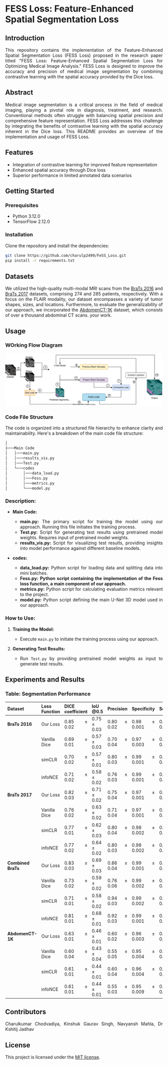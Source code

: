 # FESS Loss: Feature-Enhanced Spatial Segmentation Loss
<div style="text-align: justify">

## Introduction
This repository contains the implementation of the Feature-Enhanced Spatial Segmentation Loss (FESS Loss) proposed in the research paper titled "FESS Loss: Feature-Enhanced Spatial Segmentation Loss for Optimizing Medical Image Analysis." FESS Loss is designed to improve the accuracy and precision of medical image segmentation by combining contrastive learning with the spatial accuracy provided by the Dice loss.

## Abstract
Medical image segmentation is a critical process in the field of medical imaging, playing a pivotal role in diagnosis, treatment, and research. Conventional methods often struggle with balancing spatial precision and comprehensive feature representation. FESS Loss addresses this challenge by integrating the benefits of contrastive learning with the spatial accuracy inherent in the Dice loss. This README provides an overview of the implementation and usage of FESS Loss.

## Features
- Integration of contrastive learning for improved feature representation
- Enhanced spatial accuracy through Dice loss
- Superior performance in limited annotated data scenarios

## Getting Started

### Prerequisites
- Python 3.12.0
- TensorFlow 2.12.0

### Installation
Clone the repository and install the dependencies:

```bash
git clone https://github.com/charulp2499/FeSS_Loss.git
pip install -r requirements.txt
```
## Datasets

We utilized the high-quality multi-modal MRI scans from the [BraTs 2016](https://www.smir.ch/BRATS/Start2016) and [BraTs 2017](https://www.med.upenn.edu/sbia/brats2017/data.html) datasets, comprising 274 and 285 patients, respectively. With a focus on the FLAIR modality, our dataset encompasses a variety of tumor shapes, sizes, and locations. Furthermore, to evaluate the generalizability of our approach, we incorporated the [AbdomenCT-1K](https://github.com/JunMa11/AbdomenCT-1K) dataset, which consists of over a thousand abdominal CT scans. your work.


## Usage

### WOrking Flow Diagram
<!-- <img src="Readme_Supply\flowchart.svg" alt="Flowchart" /> -->
<img src="https://raw.githubusercontent.com/charulp2499/FeSS_Loss/main/Readme_Supply/Flowchart.svg" alt="Flowchart" />


### Code File Structure

The code is organized into a structured file hierarchy to enhance clarity and maintainability. Here's a breakdown of the main code file structure:

```
│
├───Main Code
│   │───main.py
│   │───results_vis.py
│   │───Test.py
│   └───codes
│       │───data_load.py
│       │───Fess.py
│       │───metrics.py
│       └───model.py
```

### Description:

- **Main Code:**
  - **main.py:** The primary script for training the model using our approach. Running this file initiates the training process.
  - **Test.py:** Script for generating test results using pretrained model weights. Requires input of pretrained model weights.
  - **results_vis.py:** Script for visualizing test results, providing insights into model performance against different baseline models.
  

- **codes:**
  - **data_load.py:** Python script for loading data and splitting data into mini batches.
  - **Fess.py:** **Python script containing the implementation of the Fess loss function, a main component of our approach.**
  - **metrics.py:** Python script for calculating evaluation metrics relevant to the project.
  - **model.py:** Python script defining the main U-Net 3D model used in our approach.

### How to Use:

1. **Training the Model:**
   - Execute `main.py` to initiate the training process using our approach.

2. **Generating Test Results:**
   - Run `Test.py` by providing pretrained model weights as input to generate test results.


## Experiments and Results


### Table: Segmentation Performance

| **Dataset**       | **Loss Function** | **DICE coefficient** | **IoU @0.5** | **Precision** | **Specificity** | **Sensitivity** |
|-------------------|-------------------|----------------------|--------------|---------------|------------------|------------------|
| **BraTs 2016**    | Our Loss          | 0.85 ± 0.02          | 0.75 ± 0.03   | 0.80 ± 0.02   | 0.98 ± 0.001    | 0.91 ± 0.01      |
|                   | Vanilla Dice      | 0.69 ± 0.01          | 0.57 ± 0.03   | 0.70 ± 0.04   | 0.97 ± 0.003    | 0.72 ± 0.02      |
|                   | simCLR            | 0.70 ± 0.02          | 0.57 ± 0.01   | 0.80 ± 0.03   | 0.99 ± 0.001    | 0.67 ± 0.02      |
|                   | infoNCE           | 0.71 ± 0.02          | 0.58 ± 0.02   | 0.76 ± 0.03   | 0.99 ± 0.001    | 0.69 ± 0.02      |
| **BraTs 2017**    | Our Loss          | 0.82 ± 0.03          | 0.71 ± 0.02   | 0.75 ± 0.04   | 0.97 ± 0.001    | 0.93 ± 0.01      |
|                   | Vanilla Dice      | 0.76 ± 0.02          | 0.63 ± 0.02   | 0.71 ± 0.04   | 0.97 ± 0.001    | 0.85 ± 0.02      |
|                   | simCLR            | 0.77 ± 0.01          | 0.62 ± 0.03   | 0.80 ± 0.04   | 0.98 ± 0.002    | 0.77 ± 0.01      |
|                   | infoNCE           | 0.77 ± 0.02          | 0.64 ± 0.02   | 0.80 ± 0.03   | 0.98 ± 0.002    | 0.78 ± 0.04      |
| **Combined BraTs**| Our Loss          | 0.83 ± 0.03          | 0.69 ± 0.03   | 0.86 ± 0.04   | 0.99 ± 0.001    | 0.77 ± 0.02      |
|                   | Vanilla Dice      | 0.73 ± 0.02          | 0.59 ± 0.02   | 0.76 ± 0.06   | 0.99 ± 0.002    | 0.74 ± 0.03      |
|                   | simCLR            | 0.71 ± 0.01          | 0.58 ± 0.02   | 0.94 ± 0.03   | 0.99 ± 0.002    | 0.62 ± 0.03      |
|                   | infoNCE           | 0.81 ± 0.01          | 0.68 ± 0.01   | 0.92 ± 0.03   | 0.99 ± 0.001    | 0.74 ± 0.02      |
| **AbdomenCT-1K**  | Our Loss          | 0.63 ± 0.01          | 0.46 ± 0.01   | 0.60 ± 0.02   | 0.96 ± 0.003    | 0.68 ± 0.04      |
|                   | Vanilla Dice      | 0.60 ± 0.04          | 0.43 ± 0.04   | 0.55 ± 0.05   | 0.95 ± 0.004    | 0.67 ± 0.03      |
|                   | simCLR            | 0.61 ± 0.01          | 0.44 ± 0.01   | 0.60 ± 0.04   | 0.96 ± 0.004    | 0.63 ± 0.04      |
|                   | infoNCE           | 0.61 ± 0.01          | 0.44 ± 0.01   | 0.55 ± 0.03   | 0.95 ± 0.009    | 0.69 ± 0.04      |



## Contributors
Charulkumar Chodvadiya, Kinshuk Gaurav Singh, Navyansh Mahla, Dr Kshitij Jadhav

## License
This project is licensed under the [MIT license](LICENSE).



